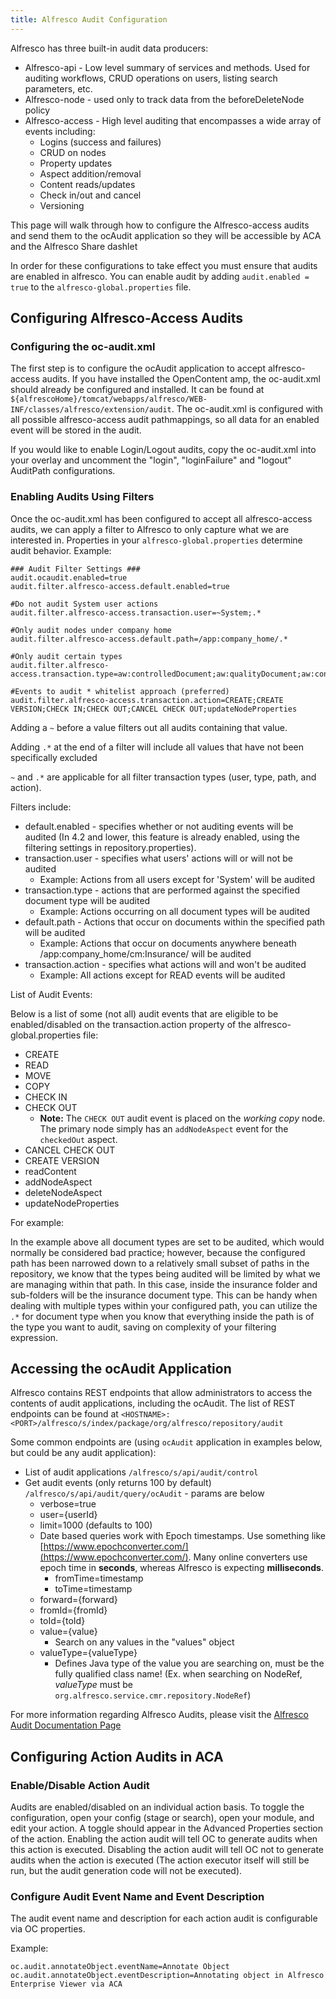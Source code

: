 ```yaml
---
title: Alfresco Audit Configuration
---
```


Alfresco has three built-in audit data producers:

* Alfresco-api - Low level summary of services and methods. Used for auditing workflows, CRUD operations on users, listing search parameters, etc.
* Alfresco-node - used only to track data from the beforeDeleteNode policy
* Alfresco-access - High level auditing that encompasses a wide array of events including:
  * Logins (success and failures)
  * CRUD on nodes
  * Property updates
  * Aspect addition/removal
  * Content reads/updates
  * Check in/out and cancel
  * Versioning

This page will walk through how to configure the Alfresco-access audits and send them to the ocAudit application so they will be accessible by ACA and the Alfresco Share dashlet

In order for these configurations to take effect you must ensure that audits are enabled in alfresco. You can enable audit by adding `audit.enabled = true` to the `alfresco-global.properties` file.

## Configuring Alfresco-Access Audits

### Configuring the oc-audit.xml

The first step is to configure the ocAudit application to accept alfresco-access audits. If you have installed the OpenContent amp, the oc-audit.xml should already be configured and installed. It can be found at `${alfrescoHome}/tomcat/webapps/alfresco/WEB-INF/classes/alfresco/extension/audit`. The oc-audit.xml is configured with all possible alfresco-access audit pathmappings, so all data for an enabled event will be stored in the audit.

If you would like to enable Login/Logout audits, copy the oc-audit.xml into your overlay and uncomment the "login", "loginFailure" and "logout" AuditPath configurations.  

### Enabling Audits Using Filters

Once the oc-audit.xml has been configured to accept all alfresco-access audits, we can apply a filter to Alfresco to only capture what we are interested in. Properties in your `alfresco-global.properties` determine audit behavior.  Example:

```properties
### Audit Filter Settings ###
audit.ocaudit.enabled=true
audit.filter.alfresco-access.default.enabled=true

#Do not audit System user actions
audit.filter.alfresco-access.transaction.user=~System;.*

#Only audit nodes under company home
audit.filter.alfresco-access.default.path=/app:company_home/.*

#Only audit certain types
audit.filter.alfresco-access.transaction.type=aw:controlledDocument;aw:qualityDocument;aw:contractDocument;insuranceDemo:underwritingDocument;insuranceDemo:claimsDocument

#Events to audit * whitelist approach (preferred)
audit.filter.alfresco-access.transaction.action=CREATE;CREATE VERSION;CHECK IN;CHECK OUT;CANCEL CHECK OUT;updateNodeProperties
```

Adding a `~` before a value filters out all audits containing that value.

Adding `.*` at the end of a filter will include all values that have not been specifically excluded

`~` and `.*` are applicable for all filter transaction types (user, type, path, and action).

Filters include:

* default.enabled - specifies whether or not auditing events will be audited (In 4.2 and lower, this feature is already enabled, using the filtering settings in repository.properties).
* transaction.user - specifies what users' actions will or will not be audited
  * Example: Actions from all users except for 'System' will be audited
* transaction.type - actions that are performed against the specified document type will be audited
  * Example: Actions occurring on all document types will be audited  
* default.path - Actions that occur on documents within the specified path will be audited
  * Example: Actions that occur on documents anywhere beneath /app:company_home/cm:Insurance/ will be audited
* transaction.action - specifies what actions will and won't be audited
  * Example: All actions except for READ events will be audited

List of Audit Events:

Below is a list of some (not all) audit events that are eligible to be enabled/disabled on the transaction.action property of the alfresco-global.properties file:

* CREATE
* READ
* MOVE
* COPY
* CHECK IN
* CHECK OUT
  * **Note:** The `CHECK OUT` audit event is placed on the *working copy* node.  The primary node simply has an `addNodeAspect` event for the `checkedOut` aspect.
* CANCEL CHECK OUT
* CREATE VERSION
* readContent
* addNodeAspect
* deleteNodeAspect
* updateNodeProperties

For example:

In the example above all document types are set to be audited, which would normally be considered bad practice; however, because the configured path has been narrowed down to a relatively small subset of paths in the repository, we know that the types being audited will be limited by what we are managing within that path.
In this case, inside the insurance folder and sub-folders will be the insurance document type.
This can be handy when dealing with multiple types within your configured path, you can utilize the `.*` for document type when you know that everything inside the path is of the type you want to audit, saving on complexity of your filtering expression.

## Accessing the ocAudit Application

Alfresco contains REST endpoints that allow administrators to access the contents of audit applications, including the ocAudit. The list of REST endpoints can be found at `<HOSTNAME>:<PORT>/alfresco/s/index/package/org/alfresco/repository/audit`

Some common endpoints are (using `ocAudit` application in examples below, but could be any audit application):

* List of audit applications `/alfresco/s/api/audit/control`
* Get audit events (only returns 100 by default) `/alfresco/s/api/audit/query/ocAudit` - params are below
  * verbose=true
  * user={userId}
  * limit=1000 (defaults to 100)
  * Date based queries work with Epoch timestamps.  Use something like [https://www.epochconverter.com/](https://www.epochconverter.com/).  Many online converters use epoch time in **seconds**, whereas Alfresco is expecting **milliseconds**.  
    * fromTime=timestamp
    * toTime=timestamp
  * forward={forward}
  * fromId={fromId}
  * toId={toId}
  * value={value}
    * Search on any values in the "values" object
  * valueType={valueType}
    * Defines Java type of the value you are searching on, must be the fully qualified class name! (Ex. when searching on NodeRef, *valueType* must be `org.alfresco.service.cmr.repository.NodeRef`)

For more information regarding Alfresco Audits, please visit the [Alfresco Audit Documentation Page](https://docs.alfresco.com/content-services/latest/admin/audit/)

## Configuring Action Audits in ACA

### Enable/Disable Action Audit

Audits are enabled/disabled on an individual action basis. To toggle the configuration, open your config (stage or search), open your module, and edit your action. A toggle should appear in the Advanced Properties section of the action. Enabling the action audit will tell OC to generate audits when this action is executed. Disabling the action audit will tell OC not to generate audits when the action is executed (The action executor itself will still be run, but the audit generation code will not be executed).

### Configure Audit Event Name and Event Description

The audit event name and description for each action audit is configurable via OC properties.

Example:

```plaintext
oc.audit.annotateObject.eventName=Annotate Object
oc.audit.annotateObject.eventDescription=Annotating object in Alfresco Enterprise Viewer via ACA
```
